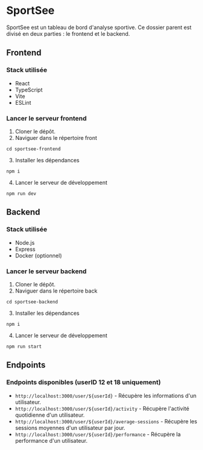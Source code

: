# SportSee

SportSee est un tableau de bord d'analyse sportive. Ce dossier parent est divisé en deux parties : le frontend et le backend.

## Frontend

### Stack utilisée

- React
- TypeScript
- Vite
- ESLint

### Lancer le serveur frontend

1. Cloner le dépôt.
2. Naviguer dans le répertoire front

```
cd sportsee-frontend
```

3. Installer les dépendances

```
npm i
```

4. Lancer le serveur de développement

```
npm run dev
```

## Backend

### Stack utilisée

- Node.js
- Express
- Docker (optionnel)

### Lancer le serveur backend

1. Cloner le dépôt.
2. Naviguer dans le répertoire back

```
cd sportsee-backend
```

3. Installer les dépendances

```
npm i
```

4. Lancer le serveur de développement

```
npm run start
```

## Endpoints

### Endpoints disponibles (userID 12 et 18 uniquement)

- `http://localhost:3000/user/${userId}` - Récupère les informations d'un utilisateur.
- `http://localhost:3000/user/${userId}/activity` - Récupère l'activité quotidienne d'un utilisateur.
- `http://localhost:3000/user/${userId}/average-sessions` - Récupère les sessions moyennes d'un utilisateur par jour.
- `http://localhost:3000/user/${userId}/performance` - Récupère la performance d'un utilisateur.
